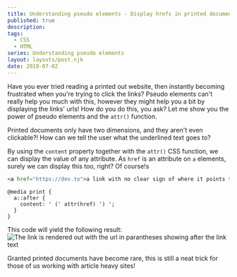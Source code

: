 ```yaml
---
title: Understanding pseudo elements - Display hrefs in printed documents
published: true
description:
tags:
  - CSS
  - HTML
series: Understanding pseudo elements
layout: layouts/post.njk
date: 2019-07-02
---
```


Have you ever tried reading a printed out website, then instantly becoming frustrated when you're trying to click the links? Pseudo elements can't really help you much with this, however they might help you a bit by displaying the links' urls! How do you do this, you ask? Let me show you the power of pseudo elements and the `attr()` function.

Printed documents only have two dimensions, and they aren't even clickable?! How can we tell the user what the underlined text goes to?

By using the `content` property together with the `attr()` CSS function, we can display the value of any attribute. As `href` is an attribute on `a` elements, surely we can display this too, right? Of course!s

```html
<a href="https://dev.to">a link with no clear sign of where it points to</a>
```

```css/2
@media print {
  a::after {
    content: ' (' attr(href) ') ';
  }
}
```

This code will yield the following result:
![The link is rendered out with the url in parantheses showing after the link text](https://thepracticaldev.s3.amazonaws.com/i/lz5xppyhg3j7gmm6y3dm.png)

Granted printed documents have become rare, this is still a neat trick for those of us working with article heavy sites!
